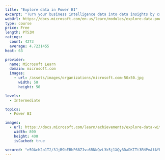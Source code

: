 ```yaml
---
title: "Explore data in Power BI"
excerpt: "Turn your business intelligence data into data insights by creating and configuring Power BI dashboards."
webUrl: https://docs.microsoft.com/en-us/learn/modules/explore-data-power-bi/
type: course
price: Free
length: PT53M
ratings:
  count: 4273
  average: 4.7231455
heat: 63

provider:
  name: Microsoft Learn
  domain: microsoft.com
  images:
    - url: /assets/images/organizations/microsoft.com-50x50.jpg
      width: 50
      height: 50

levels:
  - Intermediate

topics:
  - Power BI

images:
  - url: https://docs.microsoft.com/learn/achievements/explore-data-with-power-bi-desktop-social.png
    width: 800
    height: 400
    isCached: true

secured: "e5OAch2o1T2/3JjB9bEBbP68ZJvu6RNNQvL3k5j1XQy8DaDKITt3RNPmAfAYkYsWweB2tYqtmsTtyHkcXdpGcpvdezcUsOD16bqwXK4h1H8cv+dtWRlixa+74F5Y3Zu4jyz2Cz/zXPuo5NVDrQcqBP/4ddvsypn6ycmxYmg84vJ64wguuBL1mGCvAemGGdBNtL7xf1f2A1gFRhiSZmBjVBp5T3ki8iGhogcXavCu6GMTzEeX1gZ6uEZYO/ivubdTMkc/Gfxo6e5hcaELOtjZEt+7/iHakkJ1QTGUsKFveJeBCz42ZrQDdh7PbMjMQJU0/KnP5XZtcDvS/kEUrku+i5zjEyruDZ5NGSohgMHPmOmnBdnJumyo2qmjH6kkIgwuj6H4Js6/xWKS/Yj+tujUBBUzjC6UVzPj+Od2KVmw9as=;+cV2/N5K+aP1m0KZynCJRQ=="
---
```


